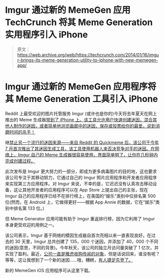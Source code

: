 # Imgur 通过新的 MemeGen 应用 TechCrunch 将其 Meme Generation 实用程序引入 iPhone

> 原文：<https://web.archive.org/web/https://techcrunch.com/2014/01/16/imgur-brings-its-meme-generation-utility-to-iphone-with-new-memegen-app/>

# Imgur 通过新的 MemeGen 应用程序将其 Meme Generation 工具引入 iPhone

Reddit 上最受欢迎的图片托管服务 Imgur (或许也是你的)今天将去年夏天在网上推出的 Meme 生成器[带到了 iPhone 上。该工具允许用户快速创建迷因，混合其他人制作的迷因，或者简单地浏览画廊中的迷因，保存或投票给你的最爱。说到消磨时间的杀手！](https://web.archive.org/web/20221204001757/https://beta.techcrunch.com/2013/06/27/need-a-meme-why-not-use-imgurs-new-generator/)

继[禁止另一个流行的迷因来源——来自 Reddit 的 Quickmeme 后，该公司于今年 7 月首次推出了其迷因生成工具，该工具使用机器人来否决竞争对手的迷因。在网络上，Imgur 自己的 Meme 生成器很容易使用，界面简单明了，让你在几秒钟内完成创建过程。](https://web.archive.org/web/20221204001757/http://www.reddit.com/r/AdviceAnimals/comments/1gvnk4/quickmeme_is_banned_redditwide_more_inside/)

此次发布是 Imgur 更大努力的一部分，即成为更多病毒图片的目的地，这也要求该公司专注于其移动努力，它通过自己的 Imgur 照片应用程序和开发者应用程序来实现第三方应用程序。对 Imgur 来说，不幸的是，它迟迟没有认真攻击移动设备，这让其他开发者的应用程序可以在 App Store 上提出自己的主张，现在 Imgur 自己的应用程序已经不在排行榜上，在美国的“娱乐”类别中仅排名第 500 位(然而，在 Android 上，它做得更好——根据 App Annie 的数据，它在“娱乐”类别中排名第 133 位。)

但 Meme Generator 应用可能有助于 Imgur 重返排行榜，因为它利用了 Imgur 本身更受欢迎的用例之一。

该公司表示，Imgur 基于网络的模因生成器自首次亮相以来一直表现良好。在过去的 30 天里，Imgur 总共创建了 135，000 个迷因，并添加了 40，000 个不同的迷因(意思，不同的背景)。今年秋天，该公司的独立月访问量突破了 1 亿次，并实现了盈利。最近，[公司一直是雅虎收购传闻的对象](https://web.archive.org/web/20221204001757/http://www.businessinsider.com/what-imgur-is-and-why-yahoo-wants-to-buy-it-2013-12)，但是话说回来，谁没有呢？等等，这让我想到了一个新的迷因……哦，糟糕，[有人捷足先登了。](https://web.archive.org/web/20221204001757/https://beta.techcrunch.com/wp-content/uploads/2013/07/7w3nuvp.png%3Fw%3D210)

新的 MemeGen iOS 应用程序可从这里下载。